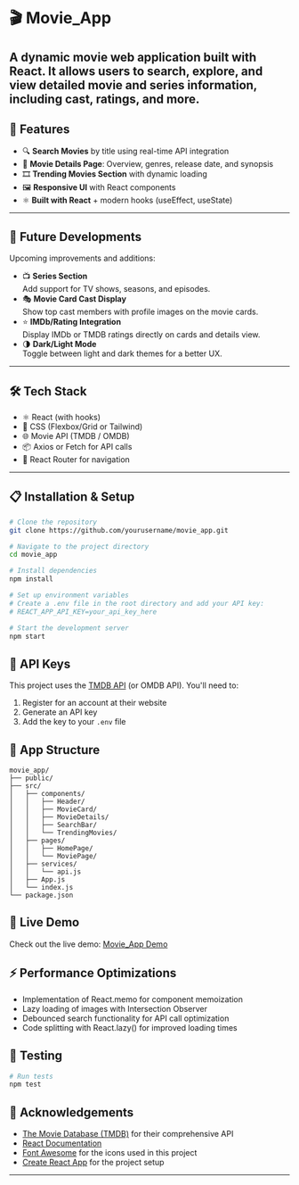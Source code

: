 # 🎬 Movie_App
A dynamic movie web application built with **React**. It allows users to search, explore, and view detailed movie and series information, including cast, ratings, and more.
---
## 🚀 Features
- 🔍 **Search Movies** by title using real-time API integration
- 📄 **Movie Details Page**: Overview, genres, release date, and synopsis
- 🎞️ **Trending Movies Section** with dynamic loading
- 🖼️ **Responsive UI** with React components
- ⚛️ **Built with React** + modern hooks (useEffect, useState)
---
## 🔧 Future Developments
Upcoming improvements and additions:
- 📺 **Series Section**  
  Add support for TV shows, seasons, and episodes.
- 🎭 **Movie Card Cast Display**  
  Show top cast members with profile images on the movie cards.
- ⭐ **IMDb/Rating Integration**  
  Display IMDb or TMDB ratings directly on cards and details view.
- 🌗 **Dark/Light Mode**  
  Toggle between light and dark themes for a better UX.
---
## 🛠️ Tech Stack
- ⚛️ React (with hooks)
- 🎨 CSS (Flexbox/Grid or Tailwind)
- 🌐 Movie API (TMDB / OMDB)
- 📦 Axios or Fetch for API calls
- 🔁 React Router for navigation
---
## 📋 Installation & Setup
```bash
# Clone the repository
git clone https://github.com/yourusername/movie_app.git

# Navigate to the project directory
cd movie_app

# Install dependencies
npm install

# Set up environment variables
# Create a .env file in the root directory and add your API key:
# REACT_APP_API_KEY=your_api_key_here

# Start the development server
npm start
```

## 🔑 API Keys
This project uses the [TMDB API](https://www.themoviedb.org/documentation/api) (or OMDB API). You'll need to:
1. Register for an account at their website
2. Generate an API key
3. Add the key to your `.env` file

## 📱 App Structure
```
movie_app/
├── public/
├── src/
│   ├── components/
│   │   ├── Header/
│   │   ├── MovieCard/
│   │   ├── MovieDetails/
│   │   ├── SearchBar/
│   │   └── TrendingMovies/
│   ├── pages/
│   │   ├── HomePage/
│   │   └── MoviePage/
│   ├── services/
│   │   └── api.js
│   ├── App.js
│   └── index.js
└── package.json
```

## 🚀 Live Demo
Check out the live demo: [Movie_App Demo]([https://your-deployment-url.com](https://movie-app-sepia-three.vercel.app/))

## ⚡ Performance Optimizations
- Implementation of React.memo for component memoization
- Lazy loading of images with Intersection Observer
- Debounced search functionality for API call optimization
- Code splitting with React.lazy() for improved loading times

## 🧪 Testing
```bash
# Run tests
npm test
```

## 👏 Acknowledgements
- [The Movie Database (TMDB)](https://www.themoviedb.org/) for their comprehensive API
- [React Documentation](https://reactjs.org/docs/getting-started.html)
- [Font Awesome](https://fontawesome.com/) for the icons used in this project
- [Create React App](https://create-react-app.dev/) for the project setup

---
